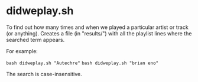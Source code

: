 # didweplay.sh

To find out how many times and when we played a particular artist or track (or anything). Creates a file (in "results/") with all the playlist lines where the searched term appears.

For example:

`bash didweplay.sh "Autechre"`
`bash didweplay.sh "brian eno"`

The search is case-insensitive.
